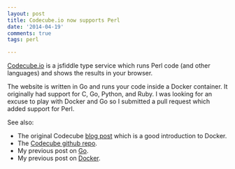 ```yaml
---
layout: post
title: Codecube.io now supports Perl
date: '2014-04-19'
comments: true
tags: perl

---
```


[Codecube.io](http://codecube.io) is a jsfiddle type service which runs Perl
code (and other languages) and shows the results in your browser.

The website is written in Go and runs your code inside a Docker container.  It
originally had support for C, Go, Python, and Ruby.  I was looking for an
excuse to play with Docker and Go so I submitted a pull request which added
support for Perl.  

See also:

   * The original Codecube [blog post](http://hmarr.com/2013/oct/16/codecube-runnable-gists/) which is a good introduction to Docker.
   * The [Codecube github repo](https://github.com/hmarr/codecube).
   * My previous post on [Go](http://golang.org/).
   * My previous post on [Docker](http://www.docker.io/).



